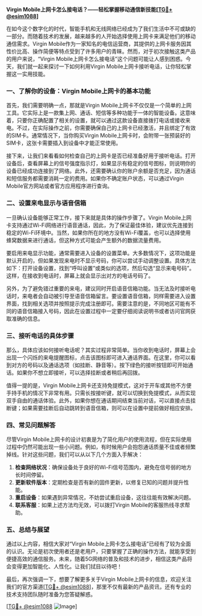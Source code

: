 **Virgin Mobile上网卡怎么接电话？——轻松掌握移动通信新技能[[TG💪+ @esim1088](https://t.me/s/esim1088)]**

在如今这个数字化的时代，智能手机和无线网络已经成为了我们生活中不可或缺的一部分。而随着技术的发展，越来越多的人开始选择使用上网卡来满足他们的移动通信需求。Virgin Mobile作为一家知名的电信运营商，其提供的上网卡服务因其性价比高、操作简便等特点受到了许多用户的青睐。然而，对于初次接触这类产品的用户来说，“Virgin Mobile上网卡怎么接电话”这个问题可能让人感到困惑。今天，我们就一起来探讨一下如何利用Virgin Mobile上网卡接听电话，让你轻松掌握这一实用技能。

### 一、了解你的设备：Virgin Mobile上网卡的基本功能

首先，我们需要明确一点，那就是Virgin Mobile上网卡不仅仅是一个简单的上网工具。它实际上是一款集上网、通话、短信等多种功能于一体的智能设备。这意味着，只要你正确配置了相关的设置，就可以通过这款设备直接拨打电话或接收来电。不过，在实际操作之前，你需要确保自己的上网卡已经激活，并且绑定了有效的SIM卡。通常情况下，当你购买Virgin Mobile上网卡时，会附带一张预装好的SIM卡，这张卡需要插入到设备中才能正常使用。

接下来，让我们来看看如何检查自己的上网卡是否已经准备好用于接听电话。打开设备后，查看屏幕上的信号强度指示灯，如果显示有稳定的信号图标，则说明你的设备已经成功连接到了网络。此外，还需要确认你的账户余额是否充足，因为通话和短信服务都需要消耗一定的费用。如果你不确定账户状态，可以通过Virgin Mobile官方网站或者官方应用程序进行查询。

### 二、设置来电显示与语音信箱

一旦确认设备能够正常工作，接下来就是具体的操作步骤了。Virgin Mobile上网卡支持通过Wi-Fi网络进行语音通话，因此，为了保证最佳体验，建议优先连接到稳定的Wi-Fi环境中。当然，如果你所在的地方没有Wi-Fi覆盖，也可以选择使用蜂窝数据来进行通话，但这种方式可能会产生额外的数据流量费用。

要启用来电显示功能，通常需要进入设备的设置菜单。大多数情况下，这项功能是默认开启的，但如果发现来电时不显示号码，你可以尝试手动调整设置。具体方法如下：打开设备设置，找到“呼叫设置”或类似的选项，然后勾选“显示来电号码”。这样，在接收到电话时，屏幕上就会显示出对方的电话号码了。

另外，为了避免错过重要的来电，建议同时开启语音信箱功能。当无法及时接听电话时，来电者会自动被引导至语音信箱留言。要设置语音信箱，同样需要进入设置界面，找到相关选项并按照提示完成注册即可。需要注意的是，不同地区可能有不同的语音信箱接入号码，因此在设置过程中一定要仔细阅读说明书或者访问官网获取准确的信息。

### 三、接听电话的具体步骤

那么，具体应该如何接听电话呢？其实过程非常简单。当你收到电话时，屏幕上会出现一个闪烁的来电提醒图标，点击该图标即可进入通话界面。在这里，你可以看到对方的号码以及通话选项（如挂断、静音等）。按下绿色的接听按钮即可开始通话。如果你不想立即接听，可以选择挂断或者稍后再回拨。

值得一提的是，Virgin Mobile上网卡还支持免提模式，这对于开车或其他不方便手持手机的情况下非常有用。只需长按接听键，就可以切换到免提模式，从而实现双手自由的通话体验。此外，如果你想在通话期间结束当前对话，可以直接点击挂断键；如果需要挂断后自动跳转到语音信箱，则可以在设置中提前做好相应安排。

### 四、常见问题解答

尽管Virgin Mobile上网卡的设计初衷是为了简化用户的使用流程，但在实际使用过程中仍然可能出现一些小问题。例如，有时候用户会抱怨通话质量不佳或者频繁掉线。针对这些问题，我们可以从以下几个方面入手解决：

1. **检查网络状况**：确保设备处于良好的Wi-Fi信号范围内，避免在信号弱的地方长时间停留。
2. **更新软件版本**：定期检查是否有新的固件更新，以修复已知的问题并提升性能。
3. **重启设备**：如果遇到异常情况，不妨尝试重启设备，这往往能有效解决问题。
4. **联系客服**：如果上述方法均无效，可以拨打Virgin Mobile的客服热线寻求帮助。

### 五、总结与展望

通过以上内容，相信大家对“Virgin Mobile上网卡怎么接电话”已经有了较为全面的认识。无论是初次使用者还是老用户，只要掌握了正确的操作方法，就能享受到便捷高效的通信服务。未来，随着5G网络的普及和技术的进步，相信这类产品将会变得更加智能化、人性化。让我们拭目以待吧！

最后，再次强调一下，想要了解更多关于Virgin Mobile上网卡的信息，欢迎关注我们的官方渠道[[TG💪+ @esim1088](https://t.me/s/esim1088)]，那里不仅有最新的产品资讯，还有专业的技术支持团队随时准备为您答疑解惑。

[[TG💪+ @esim1088](https://t.me/s/esim1088) ![Image](https://i.postimg.cc/4NQfJmqS/Snipaste-2025-05-13-00-14-12.png)]